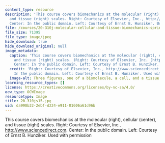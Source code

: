 ```yaml
---
content_type: resource
description: 'This course covers biomechanics at the molecular (right), cellular (center),
  and tissue (right) scales. Right: Courtesy of Elsevier, Inc., http://www.sciencedirect.com.
  Center: In the public domain. Left: Courtesy of Ernst B. Hunziker. Used with permission'
file: /courses/20-310j-molecular-cellular-and-tissue-biomechanics-spring-2015/da998b322ebfd224e91101606a61d96b_20-310js15.jpg
file_size: 71395
file_type: image/jpeg
hide_download: true
hide_download_original: null
image_metadata:
  caption: 'This course covers biomechanics at the molecular (right), cellular (center),
    and tissue (right) scales. (Right: Courtesy of Elsevier, Inc. [http://www.sciencedirect.com](http://www.sciencedirect.com).
    Center: In the public domain. Left: Courtesy of Ernst B. Hunziker. Used with permission.)'
  credit: 'Right: Courtesy of Elsevier, Inc., http://www.sciencedirect.com. Center:
    In the public domain. Left: Courtesy of Ernst B. Hunziker. Used with permission.'
  image-alt: Three figures, one of a biomolecule, a cell, and a tissue.
learning_resource_types: []
license: https://creativecommons.org/licenses/by-nc-sa/4.0/
ocw_type: OCWImage
resourcetype: Image
title: 20-310js15.jpg
uid: da998b32-2ebf-d224-e911-01606a61d96b
---
```

This course covers biomechanics at the molecular (right), cellular (center), and tissue (right) scales. Right: Courtesy of Elsevier, Inc., http://www.sciencedirect.com. Center: In the public domain. Left: Courtesy of Ernst B. Hunziker. Used with permission